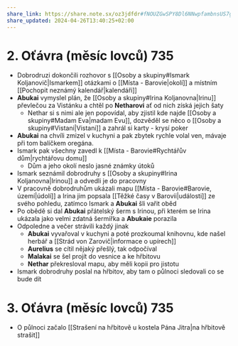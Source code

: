 ```yaml
---
share_link: https://share.note.sx/oz3jdfdr#fNOUZGwSPY8Dl6NNwpfambnsUS7g4TSDbvDDJN36yP8
share_updated: 2024-04-26T13:40:25+02:00
---
```

# 2. Oťávra (měsíc lovců) 735
- Dobrodruzi dokončili rozhovor s [[Osoby a skupiny#Ismark Koljanovič|Ismarkem]] otázkami o [[Místa - Barovie|okolí]] a místním [[Pochopit neznámý kalendář|kalendáři]] 
- **Abukai** vymyslel plán, že [[Osoby a skupiny#Irina Koljanovna|Irinu]] převlečou za Vistánku a chtěl po **Netharovi** ať od nich získá jejich šaty
	- Nethar si s nimi ale jen popovídal, aby zjistil kde najde [[Osoby a skupiny#Madam Eva|madam Evu]], dozvěděl se něco o [[Osoby a skupiny#Vistani|Vistani]] a zahrál si karty - krysí poker
- **Abukai** na chvíli zmizel v kuchyni a pak zbytek rychle volal ven, mávaje při tom balíčkem oregána.
- Ismark pak všechny zavedl k [[Místa - Barovie#Rychtářův dům|rychtářovu domu]] 
	- Dům a jeho okolí neslo jasné známky útoků
- Ismark seznámil dobrodruhy s [[Osoby a skupiny#Irina Koljanovna|Irinou]] a odvedli je do pracovny
- V pracovně dobrodruhům ukázali mapu [[Místa - Barovie#Barovie, území|údolí]] a Irina jim popsala [[Těžké časy v Barovii|události]] ze svého pohledu, zatímco Ismark a **Abukai** šli vařit oběd
- Po obědě si dal **Abukai** přátelský šerm s Irinou, při kterém se Irina ukázala jako velmi zdatná šermířka a **Abukaie** porazila
- Odpoledne a večer strávili každý jinak 
	- **Abukai** vyvařoval v kuchyni a poté prozkoumal knihovnu, kde našel herbář a [[Strád von Zarovič|informace o upírech]]
	- **Aurelius** se cítil nějaký přešlý, tak odpočíval
	- **Malakai** se šel projít do vesnice a ke hřbitovu
	- **Nethar** překresloval mapu, aby měli kopii pro jistotu
- Ismark dobrodruhy poslal na hřbitov, aby tam o půlnoci sledovali co se bude dít
# 3. Oťávra (měsíc lovců) 735
- O půlnoci začalo [[Strašení na hřbitově u kostela Pána Jitra|na hřbitově strašit]]